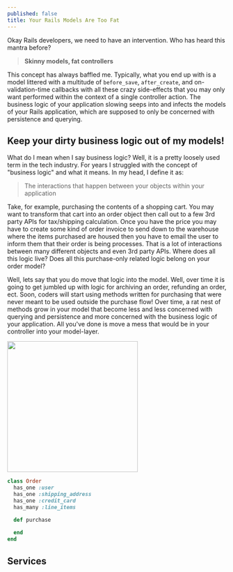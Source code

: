 ```yaml
---
published: false
title: Your Rails Models Are Too Fat
---
```


Okay Rails developers, we need to have an intervention. Who has heard this mantra before?

>  
> **Skinny models, fat controllers**
>  

This concept has always baffled me. Typically, what you end up with is a model littered with a multitude of `before_save`, `after_create`, and on-validation-time callbacks with all these crazy side-effects that you may only want performed within the context of a single controller action. The business logic of your application slowing seeps into and infects the models of your Rails application, which are supposed to only be concerned with persistence and querying.

## Keep your dirty business logic out of my models!

What do I mean when I say business logic? Well, it is a pretty loosely used term in the tech industry. For years I struggled with the concept of "business logic" and what it means. In my head, I define it as:

>
> The interactions that happen between your objects within your application
>
 
Take, for example, purchasing the contents of a shopping cart. You may want to transform that cart into an order object then call out to a few 3rd party APIs for tax/shipping calculation. Once you have the price you may have to create some kind of order invoice to send down to the warehouse where the items purchased are housed then you have to email the user to inform them that their order is being processes. That is a lot of interactions between many different objects and even 3rd party APIs. Where does all this logic live? Does all this purchase-only related logic belong on your order model?

Well, lets say that you do move that logic into the model. Well, over time it is going to get jumbled up with logic for archiving an order, refunding an order, ect. Soon, coders will start using methods written for purchasing that were never meant to be used outside the purchase flow! Over time, a rat nest of methods grow in your model that become less and less concerned with querying and persistence and more concerned with the business logic of your application. All you've done is move a mess that would be in your controller into your model-layer.

<img src="http://i.imgur.com/8xx1fo1.jpg" height='300'/>

```ruby
class Order
  has_one :user
  has_one :shipping_address
  has_one :credit_card
  has_many :line_items

  def purchase
    
  end
end
```

## Services

